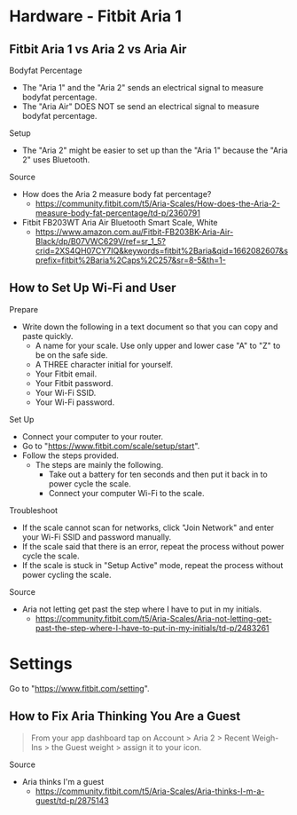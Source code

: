 # Hardware - Fitbit Aria 1

## Fitbit Aria 1 vs Aria 2 vs Aria Air 

Bodyfat Percentage

- The "Aria 1" and the "Aria 2" sends an electrical signal to measure bodyfat percentage.
- The "Aria Air" DOES NOT se send an electrical signal to measure bodyfat percentage.

Setup

- The "Aria 2" might be easier to set up than the "Aria 1" because the "Aria 2" uses Bluetooth.

Source

- How does the Aria 2 measure body fat percentage?
  - https://community.fitbit.com/t5/Aria-Scales/How-does-the-Aria-2-measure-body-fat-percentage/td-p/2360791
- Fitbit FB203WT Aria Air Bluetooth Smart Scale, White
  - https://www.amazon.com.au/Fitbit-FB203BK-Aria-Air-Black/dp/B07VWC629V/ref=sr_1_5?crid=2XS4QH07CY7IQ&keywords=fitbit%2Baria&qid=1662082607&sprefix=fitbit%2Baria%2Caps%2C257&sr=8-5&th=1- 

## How to Set Up Wi-Fi and User

Prepare 

- Write down the following in a text document so that you can copy and paste quickly.
  - A name for your scale. Use only upper and lower case "A" to "Z" to be on the safe side. 
  - A THREE character initial for yourself.
  - Your Fitbit email.
  - Your Fitbit password.
  - Your Wi-Fi SSID.
  - Your Wi-Fi password.

Set Up

- Connect your computer to your router.
- Go to "https://www.fitbit.com/scale/setup/start".
- Follow the steps provided.
  - The steps are mainly the following. 
    - Take out a battery for ten seconds and then put it back in to power cycle the scale.
    - Connect your computer Wi-Fi to the scale.

Troubleshoot

- If the scale cannot scan for networks, click "Join Network" and enter your Wi-Fi SSID and password manually.
- If the scale said that there is an error, repeat the process without power cycle the scale.
- If the scale is stuck in "Setup Active" mode, repeat the process without power cycling the scale.

Source

- Aria not letting get past the step where I have to put in my initials.
  - https://community.fitbit.com/t5/Aria-Scales/Aria-not-letting-get-past-the-step-where-I-have-to-put-in-my-initials/td-p/2483261

# Settings

Go to "https://www.fitbit.com/setting".

## How to Fix Aria Thinking You Are a Guest

> From your app dashboard tap on Account > Aria 2 > Recent Weigh-Ins > the Guest weight > assign it to your icon.

Source

- Aria thinks I'm a guest
  - https://community.fitbit.com/t5/Aria-Scales/Aria-thinks-I-m-a-guest/td-p/2875143
